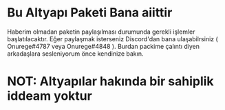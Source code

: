# Bu Altyapı Paketi Bana aiittir
Haberim olmadan paketin paylaşılması durumunda gerekli işlemler başlatılacaktır. Eğer paylaşmak isterseniz Discord'dan bana ulaşabilrsiniz ( Onurege#4787 veya Onurege#4848 ).
Burdan packime çalıntı diyen arkadaşlara sesleniyorum önce kendinize bakın. 
#  NOT: Altyapılar hakında bir sahiplik iddeam yoktur 
